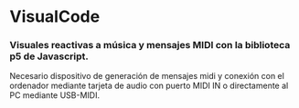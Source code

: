 # VisualCode
<h3>Visuales reactivas a música y mensajes MIDI con la biblioteca p5 de Javascript.</h3>

<p>Necesario dispositivo de generación de mensajes midi y conexión con el ordenador mediante tarjeta de audio con puerto MIDI IN o directamente al PC mediante USB-MIDI.</p>
